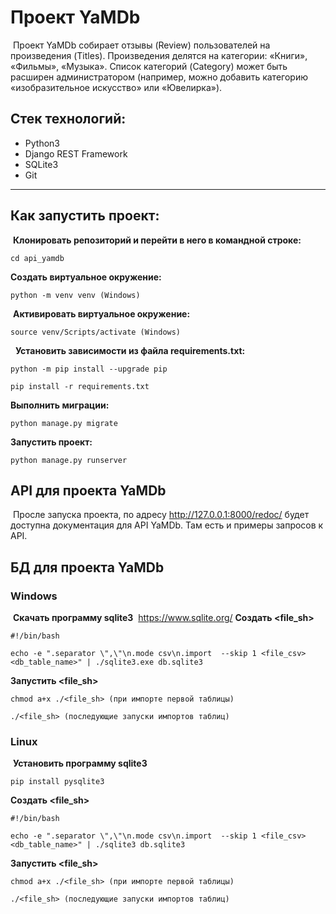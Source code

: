 # Проект YaMDb
​
Проект YaMDb собирает отзывы (Review) пользователей на произведения (Titles). Произведения делятся на категории: «Книги», «Фильмы», «Музыка». Список категорий (Category) может быть расширен администратором (например, можно добавить категорию «изобразительное искусство» или «Ювелирка»).
​
## Стек технологий: 
* Python3
* Django REST Framework
* SQLite3
* Git
---
## Как запустить проект: 
​
**Клонировать репозиторий и перейти в него в командной строке:**
```
cd api_yamdb 
```
**Cоздать виртуальное окружение:**
```
python -m venv venv (Windows)
```
​
**Активировать виртуальное окружение:**
```
source venv/Scripts/activate (Windows)
```
​
​
**Установить зависимости из файла requirements.txt:**
​
```
python -m pip install --upgrade pip 
```
```
pip install -r requirements.txt 
```
**Выполнить миграции:**
```
python manage.py migrate 
```
**Запустить проект:**
```
python manage.py runserver
```
## API для проекта YaMDb
​
Просле запуска проекта, по адресу http://127.0.0.1:8000/redoc/ будет доступна документация для API YaMDb. Там есть и примеры запросов к API.
​
## БД для проекта YaMDb
### Windows
​
**Скачать программу sqlite3**
​
https://www.sqlite.org/
​
**Создать <file_sh>**
```
#!/bin/bash
```
```
echo -e ".separator \",\"\n.mode csv\n.import  --skip 1 <file_csv> <db_table_name>" | ./sqlite3.exe db.sqlite3
```
**Запустить <file_sh>**
```
chmod a+x ./<file_sh> (при импорте первой таблицы)
```
```
./<file_sh> (последующие запуски импортов таблиц)
```
### Linux
​
**Установить программу sqlite3**
```
pip install pysqlite3
```
**Cоздать <file_sh>**
```
#!/bin/bash
```
```
echo -e ".separator \",\"\n.mode csv\n.import  --skip 1 <file_csv> <db_table_name>" | ./sqlite3 db.sqlite3
```
**Запустить <file_sh>**
```
chmod a+x ./<file_sh> (при импорте первой таблицы)
```
```
./<file_sh> (последующие запуски импортов таблиц)
```
